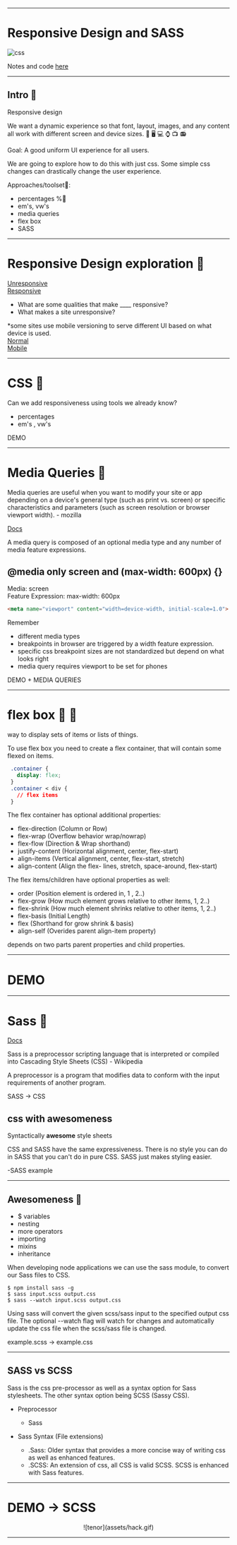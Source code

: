 
---

# Responsive Design and SASS
![css](https://raw.githubusercontent.com/tborsa/LighthouseLabs/master/lectures/Week3/Day5/Lecture/assets/css.gif)
<style type="text/css">
  .reveal p {
    text-align: left;
  }
  .reveal ul {
    display: block;
  }
  .reveal ol {
    display: block;
  }
</style>

Notes and code [here](https://github.com/tborsa/LighthouseLabs/tree/master/lectures/Week3/Day5/Lecture)

---


## Intro 📢 

Responsive design 

We want a dynamic experience so that font, layout, images, and any content all work with different screen and device sizes. 📱 🖥 💻 ⌚ 📺 📻

Goal: A good uniform UI experience for all users. 

We are going to explore how to do this with just css.
Some simple css changes can drastically change the user experience. 

Approaches/toolset🔧:

- percentages %🎰
- em's, vw's
- media queries
- flex box
- SASS

---

# Responsive Design exploration 🎢

[Unresponsive](https://en.wikipedia.org/wiki/Main_Page)  
[Responsive](https://github.com)

- What are some qualities that make ____ responsive?
- What makes a site unresponsive?

*some sites use mobile versioning to serve different UI based on what device is used.  
[Normal](youtube.com)  
[Mobile](m.youtube.com)

---

# CSS 📃

Can we add responsiveness using tools we already know?

- percentages
- em's , vw's

DEMO

---

# Media Queries 🍞

Media queries are useful when you want to modify your site or app depending on a device's general type (such as print vs. screen) or specific characteristics and parameters (such as screen resolution or browser viewport width). - mozilla

[Docs](https://developer.mozilla.org/en-US/docs/Web/CSS/Media_Queries/Using_media_queries)

A media query is composed of an optional media type and any number of media feature expressions.

## @media only screen and (max-width: 600px) {}

Media: screen  
Feature Expression: max-width: 600px  
``` html
<meta name="viewport" content="width=device-width, initial-scale=1.0">
```
Remember

 - different media types 
 - breakpoints in browser are triggered by a width feature expression. 
 - specific css breakpoint sizes are not standardized but depend on what looks right
 - media query requires viewport to be set for phones

DEMO + MEDIA QUERIES

---

# flex box 💪 🍱

 way to display sets of items or lists of things.

 To use flex box you need to create a flex container, that will contain some flexed on items.  
``` css
 .container {
   display: flex;
 }
 .container < div {
   // flex items
 }
 ```

 The flex container has optional additional properties:

  - flex-direction (Column or Row)
  - flex-wrap (Overflow behavior wrap/nowrap)
  - flex-flow (Direction & Wrap shorthand)
  - justify-content (Horizontal alignment, center, flex-start)
  - align-items (Vertical alignment, center, flex-start, stretch)
  - align-content (Align the flex- lines, stretch, space-around, flex-start)

The flex items/children have optional properties as well:

  - order (Position element is ordered in, 1 , 2..)
  - flex-grow (How much element grows relative to other items, 1, 2..)
  - flex-shrink (How much element shrinks relative to other items, 1, 2..)
  - flex-basis (Initial Length)
  - flex (Shorthand for grow shrink & basis)
  - align-self (Overides parent align-item property)

 depends on two parts parent properties and child properties.
 
 ---

# DEMO

---

# Sass 💁

[Docs](https://sass-lang.com/guide)

Sass is a preprocessor scripting language that is interpreted or compiled into Cascading Style Sheets (CSS) - Wikipedia

A preprocessor is a program that modifies data to conform with the input requirements of another program.

SASS -> CSS

## css with awesomeness

Syntactically __awesome__ style sheets

CSS and SASS have the same expressiveness. There is no style you can do in SASS that you can't do in pure CSS. SASS just makes styling easier. 


-SASS example

---

## Awesomeness 🤙

  - $ variables
  - nesting
  - more operators
  - importing
  - mixins
  - inheritance
 
When developing node applications we can use the sass module, to convert our Sass files to CSS.

```
$ npm install sass -g
$ sass input.scss output.css
$ sass --watch input.scss output.css
```

Using sass will convert the given scss/sass input to the specified output css file. The optional --watch flag will watch for changes and automatically update the css file when the scss/sass file is changed.

example.scss -> example.css

---

## SASS vs SCSS

Sass is the css pre-processor as well as a syntax option for Sass stylesheets. The other syntax option being SCSS (Sassy CSS).

- Preprocessor
   - Sass

- Sass Syntax (File extensions)
   - .Sass: Older syntax that provides a more concise way of writing css as well as enhanced features.
  - .SCSS: An extension of css, all CSS is valid SCSS. SCSS is enhanced with Sass features.

---
# DEMO -> SCSS

<center>![tenor](assets/hack.gif)</center>

---

